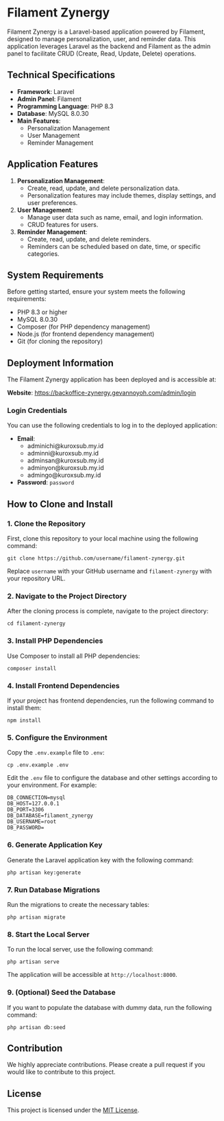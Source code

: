 <h1>Filament Zynergy</h1>

<p>Filament Zynergy is a Laravel-based application powered by Filament, designed to manage personalization, user, and reminder data. This application leverages Laravel as the backend and Filament as the admin panel to facilitate CRUD (Create, Read, Update, Delete) operations.</p>

<h2>Technical Specifications</h2>

<ul>
    <li><strong>Framework</strong>: Laravel</li>
    <li><strong>Admin Panel</strong>: Filament</li>
    <li><strong>Programming Language</strong>: PHP 8.3</li>
    <li><strong>Database</strong>: MySQL 8.0.30</li>
    <li><strong>Main Features</strong>:
        <ul>
            <li>Personalization Management</li>
            <li>User Management</li>
            <li>Reminder Management</li>
        </ul>
    </li>
</ul>

<h2>Application Features</h2>

<ol>
    <li><strong>Personalization Management</strong>:
        <ul>
            <li>Create, read, update, and delete personalization data.</li>
            <li>Personalization features may include themes, display settings, and user preferences.</li>
        </ul>
    </li>
    <li><strong>User Management</strong>:
        <ul>
            <li>Manage user data such as name, email, and login information.</li>
            <li>CRUD features for users.</li>
        </ul>
    </li>
    <li><strong>Reminder Management</strong>:
        <ul>
            <li>Create, read, update, and delete reminders.</li>
            <li>Reminders can be scheduled based on date, time, or specific categories.</li>
        </ul>
    </li>
</ol>

<h2>System Requirements</h2>

<p>Before getting started, ensure your system meets the following requirements:</p>

<ul>
    <li>PHP 8.3 or higher</li>
    <li>MySQL 8.0.30</li>
    <li>Composer (for PHP dependency management)</li>
    <li>Node.js (for frontend dependency management)</li>
    <li>Git (for cloning the repository)</li>
</ul>

<h2>Deployment Information</h2>

<p>The Filament Zynergy application has been deployed and is accessible at:</p>

<p><strong>Website</strong>: <a href="https://backoffice-zynergy.gevannoyoh.com/admin/login" target="_blank">https://backoffice-zynergy.gevannoyoh.com/admin/login</a></p>

<div class="credentials">
    <h3>Login Credentials</h3>
    <p>You can use the following credentials to log in to the deployed application:</p>
    <ul>
        <li><strong>Email</strong>:
            <ul>
                <li>adminichi@kuroxsub.my.id</li>
                <li>adminni@kuroxsub.my.id</li>
                <li>adminsan@kuroxsub.my.id</li>
                <li>adminyon@kuroxsub.my.id</li>
                <li>admingo@kuroxsub.my.id</li>
            </ul>
        </li>
        <li><strong>Password</strong>: <code>password</code></li>
    </ul>
</div>

<h2>How to Clone and Install</h2>

<h3>1. Clone the Repository</h3>
<p>First, clone this repository to your local machine using the following command:</p>
<pre><code>git clone https://github.com/username/filament-zynergy.git</code></pre>
<p>Replace <code>username</code> with your GitHub username and <code>filament-zynergy</code> with your repository URL.</p>

<h3>2. Navigate to the Project Directory</h3>
<p>After the cloning process is complete, navigate to the project directory:</p>
<pre><code>cd filament-zynergy</code></pre>

<h3>3. Install PHP Dependencies</h3>
<p>Use Composer to install all PHP dependencies:</p>
<pre><code>composer install</code></pre>

<h3>4. Install Frontend Dependencies</h3>
<p>If your project has frontend dependencies, run the following command to install them:</p>
<pre><code>npm install</code></pre>

<h3>5. Configure the Environment</h3>
<p>Copy the <code>.env.example</code> file to <code>.env</code>:</p>
<pre><code>cp .env.example .env</code></pre>
<p>Edit the <code>.env</code> file to configure the database and other settings according to your environment. For example:</p>
<pre><code>DB_CONNECTION=mysql
DB_HOST=127.0.0.1
DB_PORT=3306
DB_DATABASE=filament_zynergy
DB_USERNAME=root
DB_PASSWORD=</code></pre>

<h3>6. Generate Application Key</h3>
<p>Generate the Laravel application key with the following command:</p>
<pre><code>php artisan key:generate</code></pre>

<h3>7. Run Database Migrations</h3>
<p>Run the migrations to create the necessary tables:</p>
<pre><code>php artisan migrate</code></pre>

<h3>8. Start the Local Server</h3>
<p>To run the local server, use the following command:</p>
<pre><code>php artisan serve</code></pre>
<p>The application will be accessible at <code>http://localhost:8000</code>.</p>

<h3>9. (Optional) Seed the Database</h3>
<p>If you want to populate the database with dummy data, run the following command:</p>
<pre><code>php artisan db:seed</code></pre>

<h2>Contribution</h2>
<p>We highly appreciate contributions. Please create a pull request if you would like to contribute to this project.</p>

<h2>License</h2>
<p>This project is licensed under the <a href="LICENSE" target="_blank">MIT License</a>.</p>

</body>
</html>